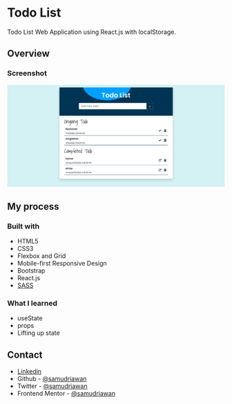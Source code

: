 # Todo List

Todo List Web Application using React.js with localStorage.

## Overview

### Screenshot

![Preview Screenshot](images/screenshot-react.png)

## My process

### Built with

- HTML5
- CSS3
- Flexbox and Grid
- Mobile-first Responsive Design
- Bootstrap
- React.js
- [SASS](https://sass-lang.com/)

### What I learned

- useState
- props
- Lifting up state

## Contact

- [Linkedin](https://id.linkedin.com/in/dyota-samudriawan)
- Github - [@samudriawan](https://github.com/samudriawan/)
- Twitter - [@samudriawan](https://twitter.com/samudriawan)
- Frontend Mentor - [@samudriawan](https://www.frontendmentor.io/profile/samudriawan)
